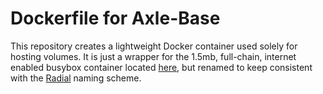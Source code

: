 # Dockerfile for Axle-Base

This repository creates a lightweight Docker container used solely for hosting
volumes. It is just a wrapper for the 1.5mb, full-chain, internet enabled
busybox container located
[here](https://index.docker.io/u/radial/busybox/), but renamed to keep
consistent with the [Radial](https://github.com/radial) naming scheme.
